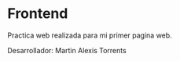 # Frontend
Practica web realizada para mi primer pagina web.

Desarrollador: Martin Alexis Torrents
